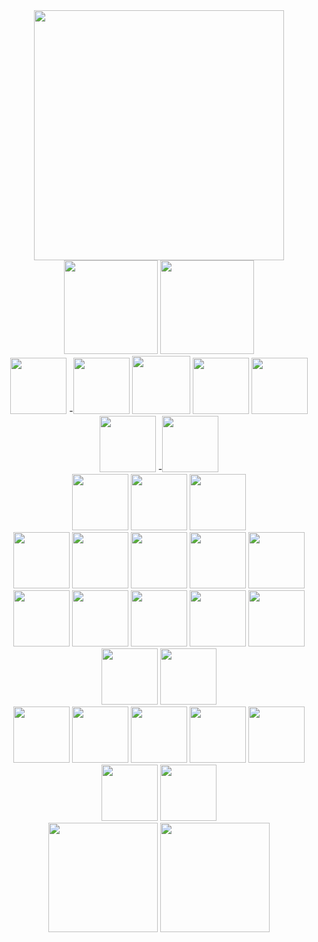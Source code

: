 <div id="header" align="center">
  <img src="https://i.postimg.cc/9QMMk8zD/F1-B49-DC9-D4-F8-4193-8480-72-AB41145432.gif" width="400"/>
</div>
  <div id="header" align="center">
 

  
  <img src="https://64.media.tumblr.com/02aafb8de5336865a1c6627c78eb3795/72e2590fb9e2f26c-37/s250x400/c49ae6229e7e68680543723f1b1fc1fca0e79ebc.gifv" width="150" width="150"/>
  <img src="https://64.media.tumblr.com/5818a12cbc6ac2edd6bc5b7ca83a9d50/72e2590fb9e2f26c-ef/s250x400/ac7997e21da832e7f1e139b03e204a39a35347e1.jpg" width="150"/>
</div>
<div id="header" align="center">
<img src="https://files.catbox.moe/u2ws4o.png" width=90"/>
-<img src="https://64.media.tumblr.com/61e84d9173dbfef4803d9e8cb1dbc082/d32a84565059b903-f5/s250x400/47baf3cc706167ed962011fc4af68a9d5cb50a51.gifv" width="90"/>
<img src="https://s7rwbb3r1.neocities.org/Untitled3_20240821221545.png" width="93"/>
<img src="https://s7rwbb3r1.neocities.org/Untitled4_20240527170803.png" width="90"/>
<img src="https://s7rwbb3r1.neocities.org/40_by_seweraat-dcm9lt8.png" width="90"/>
<img src="https://s7rwbb3r1.neocities.org/Untitled4_20240528174928.png" width="90"/>
-<img src="https://s7rwbb3r1.neocities.org/Untitled3_20240821222407.png" width="90"/>
<div id="header" align="center">
  <img src="https://heroin-bob.github.io/SpaceHeyLayoutEditor/images/stamps/STAMP%20(1117).gif" width="90"/>
<img src="https://64.media.tumblr.com/a264c5f2fd19ce4e078e20b2797c7249/f0498cf23374e067-50/s250x400/b0245c978adf25bb61ba778771e5b347bc9f3a1f.gifv" width="90"/>
<img src="https://heroin-bob.github.io/SpaceHeyLayoutEditor/images/stamps/STAMP%20(1076).gif" width="90"/>
<div id="header" align="center">
<img src="https://heroin-bob.github.io/SpaceHeyLayoutEditor/images/stamps/STAMP%20(3255).gif" width="90"/>
  <img src="https://heroin-bob.github.io/SpaceHeyLayoutEditor/images/stamps/STAMP%20(3503).png" width="90"/>
<img src="https://heroin-bob.github.io/SpaceHeyLayoutEditor/images/stamps/STAMP%20(339).png" width="90"/>
<img src="https://heroin-bob.github.io/SpaceHeyLayoutEditor/images/stamps/STAMP%20(3589).png" width="90"/>
<img src="https://heroin-bob.github.io/SpaceHeyLayoutEditor/images/stamps/STAMP%20(3610).gif" width="90"/>
<div id="header" align="center">
<img src="https://heroin-bob.github.io/SpaceHeyLayoutEditor/images/stamps/STAMP%20(1125).gif" width="90"/>
<img src="https://heroin-bob.github.io/SpaceHeyLayoutEditor/images/stamps/STAMP%20(3918).gif" width="90"/>
<img src="https://heroin-bob.github.io/SpaceHeyLayoutEditor/images/stamps/STAMP%20(1051).png" width="90"/>
<img src="https://heroin-bob.github.io/SpaceHeyLayoutEditor/images/stamps/STAMP%20(429).png" width="90"/>
<img src="https://heroin-bob.github.io/SpaceHeyLayoutEditor/images/stamps/STAMP%20(416).png" width="90"/>
<img src="https://heroin-bob.github.io/SpaceHeyLayoutEditor/images/stamps/STAMP%20(3164).gif" width="90"/>
<img src="https://heroin-bob.github.io/SpaceHeyLayoutEditor/images/stamps/STAMP%20(1165).gif" width="90"/>
  <div id="header" align="center">
<img src="https://heroin-bob.github.io/SpaceHeyLayoutEditor/images/stamps/STAMP%20(4864).gif" width="90"/>
<img src="https://heroin-bob.github.io/SpaceHeyLayoutEditor/images/stamps/STAMP%20(513).png" width="90"/>
<img src="https://heroin-bob.github.io/SpaceHeyLayoutEditor/images/stamps/STAMP%20(4971).png" width="90"/>
<img src="https://heroin-bob.github.io/SpaceHeyLayoutEditor/images/stamps/STAMP%20(4340).gif" width="90"/>
<img src="https://heroin-bob.github.io/SpaceHeyLayoutEditor/images/stamps/STAMP%20(5318).png" width="90"/>
<img src="https://heroin-bob.github.io/SpaceHeyLayoutEditor/images/stamps/STAMP%20(525).png" width="90"/>
<img src="https://heroin-bob.github.io/SpaceHeyLayoutEditor/images/stamps/STAMP%20(430).png" width="90"/>
<div id="header" align="center">
<img src="https://i.ibb.co/FDdr2VZ/ilovemusic.png" width="175"/>
  <img src="https://images-wixmp-ed30a86b8c4ca887773594c2.wixmp.com/f/2786354a-12a6-405e-a9b4-2b2679eb374e/d3hhxmn-cb014f66-930f-46f4-919a-e4147521f92f.png/v1/fill/w_100,h_20,q_80,strp/lil_badge___hotdog_by_pokeartkid_d3hhxmn-fullview.jpg?token=eyJ0eXAiOiJKV1QiLCJhbGciOiJIUzI1NiJ9.eyJzdWIiOiJ1cm46YXBwOjdlMGQxODg5ODIyNjQzNzNhNWYwZDQxNWVhMGQyNmUwIiwiaXNzIjoidXJuOmFwcDo3ZTBkMTg4OTgyMjY0MzczYTVmMGQ0MTVlYTBkMjZlMCIsIm9iaiI6W1t7ImhlaWdodCI6Ijw9MjAiLCJwYXRoIjoiXC9mXC8yNzg2MzU0YS0xMmE2LTQwNWUtYTliNC0yYjI2NzllYjM3NGVcL2QzaGh4bW4tY2IwMTRmNjYtOTMwZi00NmY0LTkxOWEtZTQxNDc1MjFmOTJmLnBuZyIsIndpZHRoIjoiPD0xMDAifV1dLCJhdWQiOlsidXJuOnNlcnZpY2U6aW1hZ2Uub3BlcmF0aW9ucyJdfQ.efeD0QynL_GUu9w8jyi5con7p0tHn3sIkIE7BOri8Lk" width="175"/>
